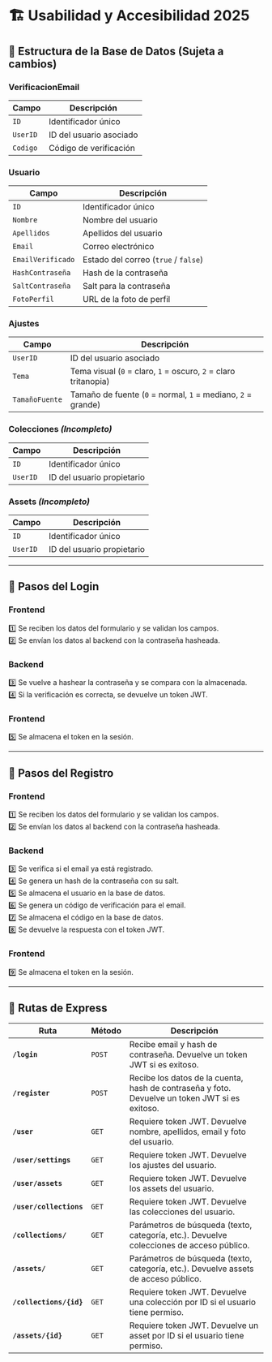 # 🏗️ Usabilidad y Accesibilidad 2025  

## 📂 Estructura de la Base de Datos (Sujeta a cambios)  

### **VerificacionEmail**  
| Campo | Descripción |
|--------|------------|
| `ID` | Identificador único |
| `UserID` | ID del usuario asociado |
| `Codigo` | Código de verificación |

### **Usuario**  
| Campo | Descripción |
|--------|------------|
| `ID` | Identificador único |
| `Nombre` | Nombre del usuario |
| `Apellidos` | Apellidos del usuario |
| `Email` | Correo electrónico |
| `EmailVerificado` | Estado del correo (`true` / `false`) |
| `HashContraseña` | Hash de la contraseña |
| `SaltContraseña` | Salt para la contraseña |
| `FotoPerfil` | URL de la foto de perfil |

### **Ajustes**  
| Campo | Descripción |
|--------|------------|
| `UserID` | ID del usuario asociado |
| `Tema` | Tema visual (`0` = claro, `1` = oscuro, `2` = claro tritanopia) |
| `TamañoFuente` | Tamaño de fuente (`0` = normal, `1` = mediano, `2` = grande) |

### **Colecciones** *(Incompleto)*  
| Campo | Descripción |
|--------|------------|
| `ID` | Identificador único |
| `UserID` | ID del usuario propietario |

### **Assets** *(Incompleto)*  
| Campo | Descripción |
|--------|------------|
| `ID` | Identificador único |
| `UserID` | ID del usuario propietario |

---

## 🔑 Pasos del Login  

### **Frontend**  
1️⃣ Se reciben los datos del formulario y se validan los campos.  
2️⃣ Se envían los datos al backend con la contraseña hasheada.  

### **Backend**  
3️⃣ Se vuelve a hashear la contraseña y se compara con la almacenada.  
4️⃣ Si la verificación es correcta, se devuelve un token JWT.  

### **Frontend**  
5️⃣ Se almacena el token en la sesión.  

---

## 📝 Pasos del Registro  

### **Frontend**  
1️⃣ Se reciben los datos del formulario y se validan los campos.  
2️⃣ Se envían los datos al backend con la contraseña hasheada.  

### **Backend**  
3️⃣ Se verifica si el email ya está registrado.  
4️⃣ Se genera un hash de la contraseña con su salt.  
5️⃣ Se almacena el usuario en la base de datos.  
6️⃣ Se genera un código de verificación para el email.  
7️⃣ Se almacena el código en la base de datos.  
8️⃣ Se devuelve la respuesta con el token JWT.  

### **Frontend**  
9️⃣ Se almacena el token en la sesión.  

---

## 📌 Rutas de Express  

| Ruta | Método | Descripción |
|------|--------|------------|
| **`/login`** | `POST` | Recibe email y hash de contraseña. Devuelve un token JWT si es exitoso. |
| **`/register`** | `POST` | Recibe los datos de la cuenta, hash de contraseña y foto. Devuelve un token JWT si es exitoso. |
| **`/user`** | `GET` | Requiere token JWT. Devuelve nombre, apellidos, email y foto del usuario. |
| **`/user/settings`** | `GET` | Requiere token JWT. Devuelve los ajustes del usuario. |
| **`/user/assets`** | `GET` | Requiere token JWT. Devuelve los assets del usuario. |
| **`/user/collections`** | `GET` | Requiere token JWT. Devuelve las colecciones del usuario. |
| **`/collections/`** | `GET` | Parámetros de búsqueda (texto, categoría, etc.). Devuelve colecciones de acceso público. |
| **`/assets/`** | `GET` | Parámetros de búsqueda (texto, categoría, etc.). Devuelve assets de acceso público. |
| **`/collections/{id}`** | `GET` | Requiere token JWT. Devuelve una colección por ID si el usuario tiene permiso. |
| **`/assets/{id}`** | `GET` | Requiere token JWT. Devuelve un asset por ID si el usuario tiene permiso. |
